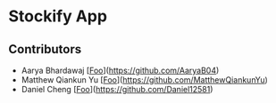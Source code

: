 # Stockify App

## Contributors
- Aarya Bhardawaj [[Foo](https://img.shields.io/badge/github-%23121011.svg?style=for-the-badge&logo=github&logoColor=white)](https://github.com/AaryaB04) 
- Matthew Qiankun Yu [[Foo](https://img.shields.io/badge/github-%23121011.svg?style=for-the-badge&logo=github&logoColor=white)](https://github.com/MatthewQiankunYu)
- Daniel Cheng [[Foo](https://img.shields.io/badge/github-%23121011.svg?style=for-the-badge&logo=github&logoColor=white)](https://github.com/Daniel12581)
